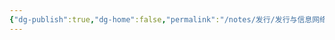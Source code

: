 ```yaml
---
{"dg-publish":true,"dg-home":false,"permalink":"/notes/发行/发行与信息网络传播的区别/","dgPassFrontmatter":true}
---
```



